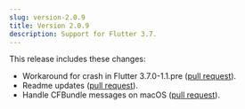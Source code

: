 ```yaml
---
slug: version-2.0.9
title: Version 2.0.9
description: Support for Flutter 3.7.
---
```


This release includes these changes:

- Workaround for crash in Flutter 3.7.0-1.1.pre ([pull request](https://github.com/Dropsource/monarch/pull/55)).
- Readme updates ([pull request](https://github.com/Dropsource/monarch/pull/52)).
- Handle CFBundle messages on macOS ([pull request](https://github.com/Dropsource/monarch/pull/51)).

